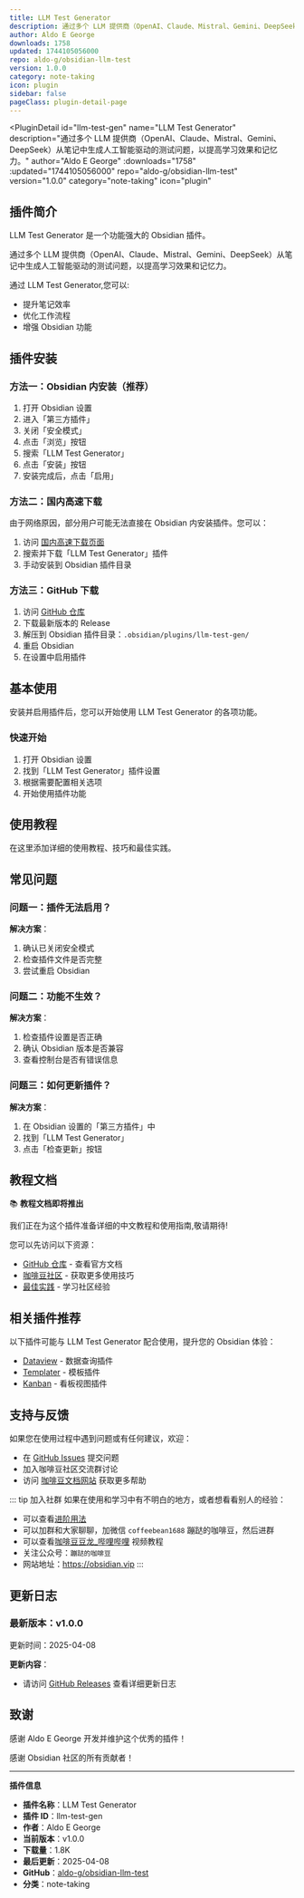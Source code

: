 ```yaml
---
title: LLM Test Generator
description: 通过多个 LLM 提供商（OpenAI、Claude、Mistral、Gemini、DeepSeek）从笔记中生成人工智能驱动的测试问题，以提高学习效果和记忆力。
author: Aldo E George
downloads: 1758
updated: 1744105056000
repo: aldo-g/obsidian-llm-test
version: 1.0.0
category: note-taking
icon: plugin
sidebar: false
pageClass: plugin-detail-page
---
```


<PluginDetail
  id="llm-test-gen"
  name="LLM Test Generator"
  description="通过多个 LLM 提供商（OpenAI、Claude、Mistral、Gemini、DeepSeek）从笔记中生成人工智能驱动的测试问题，以提高学习效果和记忆力。"
  author="Aldo E George"
  :downloads="1758"
  :updated="1744105056000"
  repo="aldo-g/obsidian-llm-test"
  version="1.0.0"
  category="note-taking"
  icon="plugin"
>

<!-- AUTO_GENERATED_START -->
## 插件简介

LLM Test Generator 是一个功能强大的 Obsidian 插件。

通过多个 LLM 提供商（OpenAI、Claude、Mistral、Gemini、DeepSeek）从笔记中生成人工智能驱动的测试问题，以提高学习效果和记忆力。

通过 LLM Test Generator,您可以:

- 提升笔记效率
- 优化工作流程
- 增强 Obsidian 功能

<!-- AUTO_GENERATED_END -->

<!-- AUTO_GENERATED_START -->
## 插件安装

### 方法一：Obsidian 内安装（推荐）

1. 打开 Obsidian 设置
2. 进入「第三方插件」
3. 关闭「安全模式」
4. 点击「浏览」按钮
5. 搜索「LLM Test Generator」
6. 点击「安装」按钮
7. 安装完成后，点击「启用」

### 方法二：国内高速下载

由于网络原因，部分用户可能无法直接在 Obsidian 内安装插件。您可以：

1. 访问 [国内高速下载页面](/zh/documentation/obsidian-plugins-download.html)
2. 搜索并下载「LLM Test Generator」插件
3. 手动安装到 Obsidian 插件目录

### 方法三：GitHub 下载

1. 访问 [GitHub 仓库](https://github.com/aldo-g/obsidian-llm-test)
2. 下载最新版本的 Release
3. 解压到 Obsidian 插件目录：`.obsidian/plugins/llm-test-gen/`
4. 重启 Obsidian
5. 在设置中启用插件

## 基本使用

安装并启用插件后，您可以开始使用 LLM Test Generator 的各项功能。

### 快速开始

1. 打开 Obsidian 设置
2. 找到「LLM Test Generator」插件设置
3. 根据需要配置相关选项
4. 开始使用插件功能

<!-- AUTO_GENERATED_END -->

<!-- CUSTOM_CONTENT_START:tutorial -->
## 使用教程

在这里添加详细的使用教程、技巧和最佳实践。

<!-- CUSTOM_CONTENT_END:tutorial -->

<!-- SHARED_CONTENT_START -->
## 常见问题

### 问题一：插件无法启用？

**解决方案**：
1. 确认已关闭安全模式
2. 检查插件文件是否完整
3. 尝试重启 Obsidian

### 问题二：功能不生效？

**解决方案**：
1. 检查插件设置是否正确
2. 确认 Obsidian 版本是否兼容
3. 查看控制台是否有错误信息

### 问题三：如何更新插件？

**解决方案**：
1. 在 Obsidian 设置的「第三方插件」中
2. 找到「LLM Test Generator」
3. 点击「检查更新」按钮

## 教程文档

📚 **教程文档即将推出**

我们正在为这个插件准备详细的中文教程和使用指南,敬请期待!

您可以先访问以下资源：
- [GitHub 仓库](https://github.com/aldo-g/obsidian-llm-test) - 查看官方文档
- [咖啡豆社区](/zh/bases/) - 获取更多使用技巧
- [最佳实践](/zh/best-practices/) - 学习社区经验

## 相关插件推荐

以下插件可能与 LLM Test Generator 配合使用，提升您的 Obsidian 体验：

- [Dataview](/zh/plugins/dataview.html) - 数据查询插件
- [Templater](/zh/plugins/templater-obsidian.html) - 模板插件
- [Kanban](/zh/plugins/obsidian-kanban.html) - 看板视图插件

## 支持与反馈

如果您在使用过程中遇到问题或有任何建议，欢迎：

- 在 [GitHub Issues](https://github.com/aldo-g/obsidian-llm-test/issues) 提交问题
- 加入咖啡豆社区交流群讨论
- 访问 [咖啡豆文档网站](https://obsidian.vip) 获取更多帮助

::: tip 加入社群
如果在使用和学习中有不明白的地方，或者想看看别人的经验：
- 可以查看[进阶用法](/zh/advanced)
- 可以加群和大家聊聊，加微信 `coffeebean1688` 蹦跶的咖啡豆，然后进群
- 可以查看[咖啡豆豆龙_哔哩哔哩](https://space.bilibili.com/618777356) 视频教程
- 关注公众号：`蹦跶的咖啡豆`
- 网站地址：https://obsidian.vip
:::
<!-- SHARED_CONTENT_END -->

<!-- AUTO_GENERATED_START -->
## 更新日志

### 最新版本：v1.0.0

更新时间：2025-04-08

**更新内容**：
- 请访问 [GitHub Releases](https://github.com/aldo-g/obsidian-llm-test/releases) 查看详细更新日志

## 致谢

感谢 Aldo E George 开发并维护这个优秀的插件！

感谢 Obsidian 社区的所有贡献者！

---

**插件信息**
- **插件名称**：LLM Test Generator
- **插件 ID**：llm-test-gen
- **作者**：Aldo E George
- **当前版本**：v1.0.0
- **下载量**：1.8K
- **最后更新**：2025-04-08
- **GitHub**：[aldo-g/obsidian-llm-test](https://github.com/aldo-g/obsidian-llm-test)
- **分类**：note-taking
<!-- AUTO_GENERATED_END -->

</PluginDetail>

